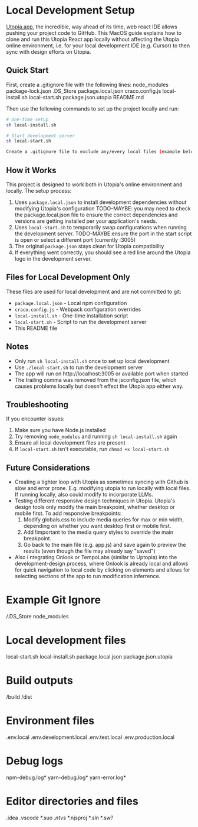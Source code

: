 # Local Development Setup

[Utopia.app](https://utopia.app/), the incredible, way ahead of its time, web react IDE allows pushing your project code to GitHub. This MacOS guide explains how to clone and run this Utopia React app locally without affecting the Utopia online environment, i.e. for your local development IDE (e.g. Cursor) to then sync with design efforts on Utopia.

## Quick Start

First, create a .gitignore file with the following lines:
node_modules
package-lock.json
.DS_Store
package.local.json
craco.config.js
local-install.sh
local-start.sh
package.json.utopia
README.md

Then use the following commands to set up the project locally and run:

```bash
# One-time setup
sh local-install.sh

# Start development server
sh local-start.sh

Create a .gitignore file to exclude any/every local files (example below) if using git.
```

## How it Works

This project is designed to work both in Utopia's online environment and locally. The setup process:

1. Uses `package.local.json` to install development dependencies without modifying Utopia's configuration 
    TODO-MAYBE: you may need to check the package.local.json file to ensure the correct dependencies and versions are getting installed per your application's needs.
2. Uses `local-start.sh` to temporarily swap configurations when running the development server.
    TODO-MAYBE:ensure the port in the start script is open or select a different port (currently :3005)
3. The original `package.json` stays clean for Utopia compatibility
4. If everything went correctly, you should see a red line around the Utopia logo in the development server.

## Files for Local Development Only

These files are used for local development and are not committed to git:
- `package.local.json` - Local npm configuration
- `craco.config.js` - Webpack configuration overrides
- `local-install.sh` - One-time installation script
- `local-start.sh` - Script to run the development server
- This README file

## Notes

- Only run `sh local-install.sh` once to set up local development
- Use `./local-start.sh` to run the development server
- The app will run on http://localhost:3005 or available port when started
- The trailing comma was removed from the jsconfig.json file, which causes problems locally but doesn't effect the Utopia app either way.

## Troubleshooting

If you encounter issues:
1. Make sure you have Node.js installed
2. Try removing `node_modules` and running `sh local-install.sh` again
3. Ensure all local development files are present
4. If `local-start.sh` isn't executable, run `chmod +x local-start.sh`

## Future Considerations
- Creating a tighter loop with Utopia as sometimes syncing with Github is slow and error prone. E.g. modifying utopia to run locally with local files. If running locally, also could modify to incorporate LLMs.
- Testing different responsive design techniques in Utopia. Utopia's design tools only modify the main breakpoint, whether desktop or mobile first. To add responsive breakpoints:
    1. Modify globals.css to include media queries for max or min width, depending on whether you want desktop first or mobile first.
    2. Add !important to the media query styles to override the main breakpoint.
    3. Go back to the main file (e.g. app.js) and save again to preview the results (even though the file may already say "saved")
- Also i ntegrating Onlook or TempoLabs (similar to Uptopia) into the development-design process, where Onlook is already local and allows for quick navigation to local code by clicking on elements and allows for selecting sections of the app to run modification inferrence. 



# Example Git Ignore

/.DS_Store
node_modules

# Local development files
local-start.sh
local-install.sh
package.local.json
package.json.utopia

# Build outputs
/build
/dist

# Environment files
.env.local
.env.development.local
.env.test.local
.env.production.local

# Debug logs
npm-debug.log*
yarn-debug.log*
yarn-error.log*

# Editor directories and files
.idea
.vscode
*.suo
*.ntvs*
*.njsproj
*.sln
*.sw?
